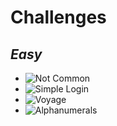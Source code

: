 # Challenges

## *Easy*

* ![Not Common](https://github.com/an0n4ce/CTF-Write-Ups/tree/master/Incognito-2.0-CTF/Not-Common) 
* ![Simple Login](https://github.com/an0n4ce/CTF-Write-Ups/tree/master/Incognito-2.0-CTF/Simple-Login) 
* ![Voyage](https://github.com/an0n4ce/CTF-Write-Ups/tree/master/Incognito-2.0-CTF/Voyage) 
* ![Alphanumerals](https://github.com/an0n4ce/CTF-Write-Ups/tree/master/Incognito-2.0-CTF/Alphanumerals) 
